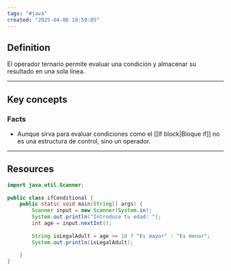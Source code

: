 ```yaml
---
tags: "#java"
created: "2025-04-06 19:59:05"
---
```

## **Definition**
El operador ternario permite evaluar una condición y almacenar su resultado en una sola línea.
___
## **Key concepts**
### **Facts**
- Aunque sirva para evaluar condiciones como el [[If block|Bloque if]] no es una estructura de control, sino un operador.
___
## **Resources**
```java
import java.util.Scanner;  
  
public class ifConditional {  
    public static void main(String[] args) {  
        Scanner input = new Scanner(System.in);  
        System.out.println("Introduce tu edad: ");  
        int age = input.nextInt();  
  
        String isLegalAdult = age >= 18 ? "Es mayor" : "Es menor";  
        System.out.println(isLegalAdult);  
  
    }  
}
```